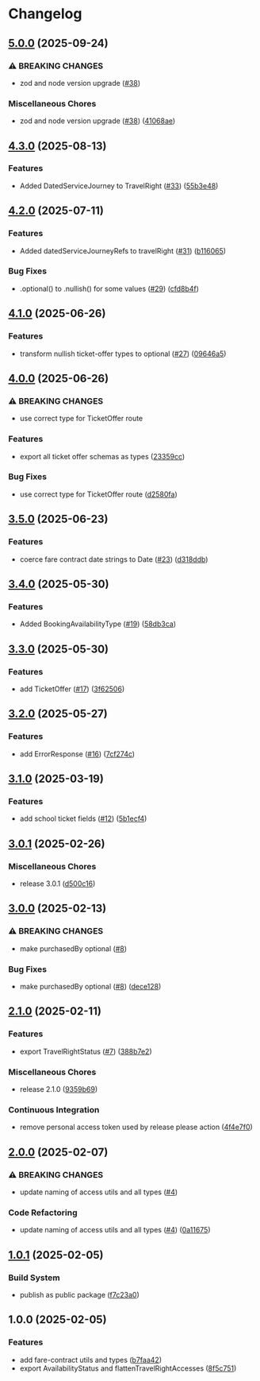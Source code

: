 # Changelog

## [5.0.0](https://github.com/AtB-AS/utils/compare/v4.3.0...v5.0.0) (2025-09-24)


### ⚠ BREAKING CHANGES

* zod and node version upgrade ([#38](https://github.com/AtB-AS/utils/issues/38))

### Miscellaneous Chores

* zod and node version upgrade ([#38](https://github.com/AtB-AS/utils/issues/38)) ([41068ae](https://github.com/AtB-AS/utils/commit/41068ae04e8c3a7ffbba6534e786fc42e5a5684c))

## [4.3.0](https://github.com/AtB-AS/utils/compare/v4.2.0...v4.3.0) (2025-08-13)


### Features

* Added DatedServiceJourney to TravelRight ([#33](https://github.com/AtB-AS/utils/issues/33)) ([55b3e48](https://github.com/AtB-AS/utils/commit/55b3e4855ee0c6115f6ebb2fba99dcd9a9a0a445))

## [4.2.0](https://github.com/AtB-AS/utils/compare/v4.1.0...v4.2.0) (2025-07-11)


### Features

* Added datedServiceJourneyRefs to travelRight ([#31](https://github.com/AtB-AS/utils/issues/31)) ([b116065](https://github.com/AtB-AS/utils/commit/b1160650e573f8bca172f3973daf511190f696f4))


### Bug Fixes

* .optional() to .nullish() for some values ([#29](https://github.com/AtB-AS/utils/issues/29)) ([cfd8b4f](https://github.com/AtB-AS/utils/commit/cfd8b4fc8801fa0dc891dbda78534447f441ca05))

## [4.1.0](https://github.com/AtB-AS/utils/compare/v4.0.0...v4.1.0) (2025-06-26)


### Features

* transform nullish ticket-offer types to optional ([#27](https://github.com/AtB-AS/utils/issues/27)) ([09646a5](https://github.com/AtB-AS/utils/commit/09646a5193109a1d701d42f79bd28a99af6b742b))

## [4.0.0](https://github.com/AtB-AS/utils/compare/v3.5.0...v4.0.0) (2025-06-26)


### ⚠ BREAKING CHANGES

* use correct type for TicketOffer route

### Features

* export all ticket offer schemas as types ([23359cc](https://github.com/AtB-AS/utils/commit/23359cc22473daa064f235f16f9b78dcebae076f))


### Bug Fixes

* use correct type for TicketOffer route ([d2580fa](https://github.com/AtB-AS/utils/commit/d2580fa2227ed7b721e38b9dc04a86bc4314755e))

## [3.5.0](https://github.com/AtB-AS/utils/compare/v3.4.0...v3.5.0) (2025-06-23)


### Features

* coerce fare contract date strings to Date ([#23](https://github.com/AtB-AS/utils/issues/23)) ([d318ddb](https://github.com/AtB-AS/utils/commit/d318ddb173db693e505e03f4c547b67cf296abda))

## [3.4.0](https://github.com/AtB-AS/utils/compare/v3.3.0...v3.4.0) (2025-05-30)


### Features

* Added BookingAvailabilityType ([#19](https://github.com/AtB-AS/utils/issues/19)) ([58db3ca](https://github.com/AtB-AS/utils/commit/58db3cadd793c83c7dbeb368e2b8645f047a8b73))

## [3.3.0](https://github.com/AtB-AS/utils/compare/v3.2.0...v3.3.0) (2025-05-30)


### Features

* add TicketOffer ([#17](https://github.com/AtB-AS/utils/issues/17)) ([3f62506](https://github.com/AtB-AS/utils/commit/3f62506d98af5992505c7f3872523c7a11a370d1))

## [3.2.0](https://github.com/AtB-AS/utils/compare/v3.1.0...v3.2.0) (2025-05-27)


### Features

* add ErrorResponse ([#16](https://github.com/AtB-AS/utils/issues/16)) ([7cf274c](https://github.com/AtB-AS/utils/commit/7cf274ca68173227014f0e0b3bd204e9ce015529))

## [3.1.0](https://github.com/AtB-AS/utils/compare/v3.0.1...v3.1.0) (2025-03-19)


### Features

* add school ticket fields ([#12](https://github.com/AtB-AS/utils/issues/12)) ([5b1ecf4](https://github.com/AtB-AS/utils/commit/5b1ecf4fc0881b71b01708c5e47c5a92e16005aa))

## [3.0.1](https://github.com/AtB-AS/utils/compare/v3.0.0...v3.0.1) (2025-02-26)


### Miscellaneous Chores

* release 3.0.1 ([d500c16](https://github.com/AtB-AS/utils/commit/d500c16eea81e074975fb34d956a1babc34da827))

## [3.0.0](https://github.com/AtB-AS/utils/compare/v2.1.0...v3.0.0) (2025-02-13)


### ⚠ BREAKING CHANGES

* make purchasedBy optional ([#8](https://github.com/AtB-AS/utils/issues/8))

### Bug Fixes

* make purchasedBy optional ([#8](https://github.com/AtB-AS/utils/issues/8)) ([dece128](https://github.com/AtB-AS/utils/commit/dece128b415588b8ade4173efa1feeafacef431b))

## [2.1.0](https://github.com/AtB-AS/utils/compare/v2.0.0...v2.1.0) (2025-02-11)


### Features

* export TravelRightStatus ([#7](https://github.com/AtB-AS/utils/issues/7)) ([388b7e2](https://github.com/AtB-AS/utils/commit/388b7e2359cd35f3c1b668049ab230150e1f52e5))


### Miscellaneous Chores

* release 2.1.0 ([9359b69](https://github.com/AtB-AS/utils/commit/9359b693708969a77e07a55388cbff3e6b617f52))


### Continuous Integration

* remove personal access token used by release please action ([4f4e7f0](https://github.com/AtB-AS/utils/commit/4f4e7f0829437d100664b11d32f1c7514ce618a8))

## [2.0.0](https://github.com/AtB-AS/utils/compare/v1.0.1...v2.0.0) (2025-02-07)


### ⚠ BREAKING CHANGES

* update naming of access utils and all types ([#4](https://github.com/AtB-AS/utils/issues/4))

### Code Refactoring

* update naming of access utils and all types ([#4](https://github.com/AtB-AS/utils/issues/4)) ([0a11675](https://github.com/AtB-AS/utils/commit/0a11675f1a9c64334e050d657fc1ab5199d6fdae))

## [1.0.1](https://github.com/AtB-AS/utils/compare/v1.0.0...v1.0.1) (2025-02-05)


### Build System

* publish as public package ([f7c23a0](https://github.com/AtB-AS/utils/commit/f7c23a09b62b07cf04bce4dda821b45f25e1f7fd))

## 1.0.0 (2025-02-05)


### Features

* add fare-contract utils and types ([b7faa42](https://github.com/AtB-AS/utils/commit/b7faa423d599f0fe748672e98354806d92f226ce))
* export AvailabilityStatus and flattenTravelRightAccesses ([8f5c751](https://github.com/AtB-AS/utils/commit/8f5c751e1c363b0620b273429ee76347984e35ae))
